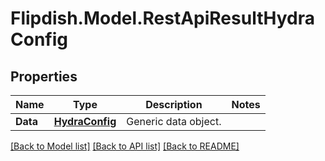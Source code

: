 # Flipdish.Model.RestApiResultHydraConfig
## Properties

Name | Type | Description | Notes
------------ | ------------- | ------------- | -------------
**Data** | [**HydraConfig**](HydraConfig.md) | Generic data object. | 

[[Back to Model list]](../README.md#documentation-for-models) [[Back to API list]](../README.md#documentation-for-api-endpoints) [[Back to README]](../README.md)

